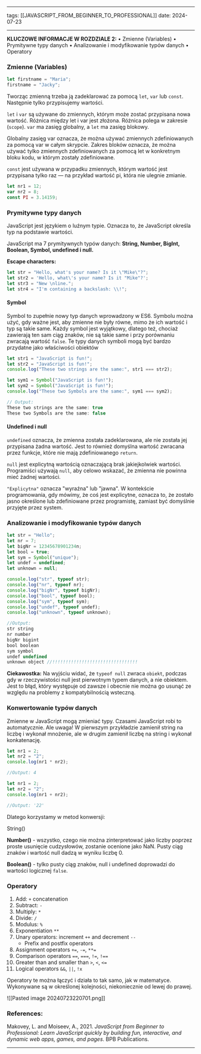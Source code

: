 
--- 
tags: [[JAVASCRIPT_FROM_BEGINNER_TO_PROFESSIONAL]]
date: 2024-07-23

---

**KLUCZOWE INFORMACJE W ROZDZIALE 2:**
	• Zmienne (Variables)
	• Prymitywne typy danych
	• Analizowanie i modyfikowanie typów danych
	• Operatory



### Zmienne (Variables)

```js
let firstname = "Maria"; 
firstname = "Jacky";
```

Tworząc zmienną trzeba ją zadeklarować za pomocą `let`, `var` lub `const`. Następnie tylko przypisujemy wartości.


`let` i `var` są używane do zmiennych, którym może zostać przypisana nowa wartość. Różnica między let i var jest złożona. Różnica polega w zakresie (`scope`). `var` ma zasięg globalny, a `let` ma zasięg blokowy.

Globalny zasięg var oznacza, że ​​można używać zmiennych zdefiniowanych za pomocą var w całym skrypcie. Zakres bloków oznacza, że ​​można używać tylko zmiennych zdefiniowanych za pomocą let w konkretnym bloku kodu, w którym zostały zdefiniowane. 

`const` jest używana w przypadku zmiennych, którym wartość jest przypisana tylko raz — na przykład wartość pi, która nie ulegnie zmianie. 

```js
let nr1 = 12; 
var nr2 = 8; 
const PI = 3.14159;
```


### Prymitywne typy danych

JavaScript jest językiem o luźnym typie. Oznacza to, że JavaScript określa typ na podstawie wartości.

JavaScript ma 7  prymitywnych typów danych: 
**String, Number, BigInt, Boolean, Symbol, undefined i null.** 

**Escape characters:**
```js
let str = "Hello, what's your name? Is it \"Mike\"?";
let str2 = 'Hello, what\'s your name? Is it "Mike"?';
let str3 = "New \nline."; 
let str4 = "I'm containing a backslash: \\!";
```


#### **Symbol**

Symbol to zupełnie nowy typ danych wprowadzony w ES6. Symbolu można użyć, gdy ważne jest, aby zmienne nie były równe, mimo że ich wartość i typ są takie same. Każdy symbol jest wyjątkowy, dlatego też, chociaż zawierają ten sam ciąg znaków, nie są takie same i przy porównaniu zwracają wartość `false`. Te typy danych symboli mogą być bardzo przydatne jako właściwości obiektów


```js
let str1 = "JavaScript is fun!"; 
let str2 = "JavaScript is fun!"; 
console.log("These two strings are the same:", str1 === str2); 

let sym1 = Symbol("JavaScript is fun!"); 
let sym2 = Symbol("JavaScript is fun!"); 
console.log("These two Symbols are the same:", sym1 === sym2); 

// Output:
These two strings are the same: true 
These two Symbols are the same: false
```

#### Undefined i null

`undefined` oznacza, że zmienna została zadeklarowana, ale nie została jej przypisana żadna wartość. Jest to również domyślna wartość zwracana przez funkcje, które nie mają zdefiniowanego `return`.

`null` jest explicytną wartością oznaczającą brak jakiejkolwiek wartości. Programiści używają `null`, aby celowo wskazać, że zmienna nie powinna mieć żadnej wartości.

`"Explicytna"` oznacza "wyraźna" lub "jawna". W kontekście programowania, gdy mówimy, że coś jest explicytne, oznacza to, że zostało jasno określone lub zdefiniowane przez programistę, zamiast być domyślnie przyjęte przez system.


### Analizowanie i modyfikowanie typów danych


```js
let str = "Hello";
let nr = 7; 
let bigNr = 12345678901234n; 
let bool = true; 
let sym = Symbol("unique"); 
let undef = undefined; 
let unknown = null;

console.log("str", typeof str); 
console.log("nr", typeof nr); 
console.log("bigNr", typeof bigNr); 
console.log("bool", typeof bool); 
console.log("sym", typeof sym); 
console.log("undef", typeof undef); 
console.log("unknown", typeof unknown);

//Output:
str string 
nr number 
bigNr bigint 
bool boolean
sym symbol 
undef undefined 
unknown object //!!!!!!!!!!!!!!!!!!!!!!!!!!!!!!!!
```

**Ciekawostka:**
Na wyjściu widać, że `typeof null` zwraca `obiekt`, podczas gdy w rzeczywistości null jest pierwotnym typem danych, a nie obiektem. Jest to błąd, który występuje od zawsze i obecnie nie można go usunąć ze względu na problemy z kompatybilnością wsteczną.


### Konwertowanie typów danych

Zmienne w JavaScript mogą zmieniać typy. Czasami JavaScript robi to automatycznie. Ale uwaga! W pierwszym przykładzie zamienił string na liczbę i wykonał mnożenie, ale w drugim zamienił liczbę na string i wykonał konkatenację.

```js
let nr1 = 2; 
let nr2 = "2"; 
console.log(nr1 * nr2);

//Output: 4
```

```js
let nr1 = 2; 
let nr2 = "2"; 
console.log(nr1 + nr2);

//Output: '22'
```

Dlatego korzystamy w metod konwersji:

 String()
 
 **Number()** - wszystko, czego nie można zinterpretować jako liczby poprzez proste usunięcie cudzysłowów, zostanie ocenione jako NaN. Pusty ciąg znaków i wartość null dadzą w wyniku liczbę 0.
 
**Boolean()** - tylko pusty ciąg znaków, null i undefined doprowadzi do wartości logicznej `false`.



### Operatory

1. Add: `+` concatenation
2. Subtract: `-`
3. Multiply: `*`
4. Divide: `/`
5. Modulus: `%`
6. Exponentiation `**`
7. Unary operators: increment `++` and decrement `--`
	- Prefix and postfix operators
8. Assignment operators `+=`, `-=`, `**=`
9. Comparison operators `==`, `===`, `!=`, `!==`
10. Greater than and smaller than `>`, `<`, `<=`
11. Logical operators `&&`, `||`, `!x` 



Operatory te można łączyć i działa to tak samo, jak w matematyce. Wykonywane są w określonej kolejności, niekoniecznie od lewej do prawej.

![[Pasted image 20240723220701.png]]



### References:

Makovey, L. and Moiseev, A., 2021. _JavaScript from Beginner to Professional: Learn JavaScript quickly by building fun, interactive, and dynamic web apps, games, and pages_. BPB Publications.

---



